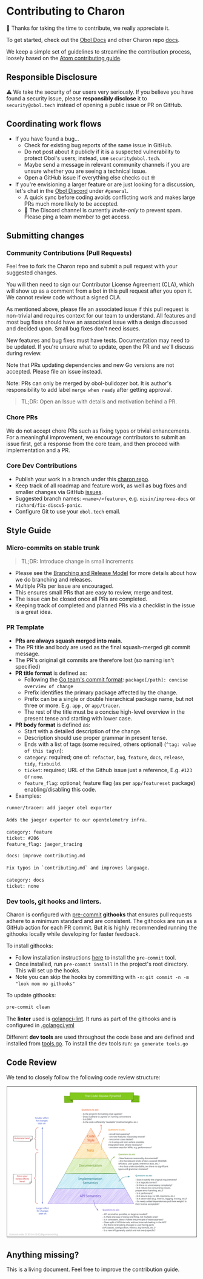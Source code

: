 # Contributing to Charon

🎉 Thanks for taking the time to contribute, we really appreciate it.

To get started, check out the [Obol Docs](https://docs.obol.tech/) and other Charon repo [docs](.).

We keep a simple set of guidelines to streamline the contribution process,
loosely based on the [Atom contributing guide](https://github.com/atom/atom/blob/master/CONTRIBUTING.md).

## Responsible Disclosure

⚠️ We take the security of our users very seriously.
If you believe you have found a security issue, please **responsibly disclose** it to `security@obol.tech`
instead of opening a public issue or PR on GitHub.

## Coordinating work flows

- If you have found a bug...
    - Check for existing bug reports of the same issue in GitHub.
    - Do not post about it publicly if it is a suspected vulnerability to protect Obol's users;
      instead, use `security@obol.tech`.
    - Maybe send a message in relevant community channels if you are unsure whether you are seeing a technical issue.
    - Open a GitHub issue if everything else checks out 🤓
- If you're envisioning a larger feature or are just looking for a discussion,
  let's chat in the [Obol Discord](https://discord.com/invite/n6ebKsX46w) under `#general`.
    - A quick sync before coding avoids conflicting work and makes large PRs much more likely to be accepted.
    - 👀 The Discord channel is currently _invite-only_ to prevent spam. Please ping a team member to get access.

## Submitting changes

### Community Contributions (Pull Requests)

Feel free to fork the Charon repo and submit a pull request with your suggested changes.

You will then need to sign our Contributor License Agreement (CLA), which will show up as a comment
from a bot in this pull request after you open it. We cannot review code without a signed CLA.

As mentioned above, please file an associated issue if this pull request is non-trivial and
requires context for our team to understand. All features and most bug fixes should have
an associated issue with a design discussed and decided upon. Small bug fixes don't need issues.

New features and bug fixes must have tests. Documentation may need to be updated. If you're
unsure what to update, open the PR and we'll discuss during review.

Note that PRs updating dependencies and new Go versions are not accepted. Please file an issue instead.

Note: PRs can only be merged by obol-bulldozer bot. It is author's responsibility to add label `merge when ready` after getting approval.

> TL;DR: Open an Issue with details and motivation behind a PR.

### Chore PRs

We do not accept chore PRs such as fixing typos or trivial enhancements. For a meaningful improvement, we encourage contributors to submit an issue first, get a response from the core team, and then proceed with implementation and a PR.

### Core Dev Contributions

- Publish your work in a branch under this [charon repo](https://github.com/ObolNetwork/charon).
- Keep track of all roadmap and feature work, as well as bug fixes and smaller changes via GitHub [issues](https://github.com/ObolNetwork/charon/issues).
- Suggested branch names: `<name>/<feature>`, e.g. `oisin/improve-docs` or `richard/fix-discv5-panic`.
- Configure Git to use your `obol.tech` email.

## Style Guide

### Micro-commits on stable trunk

> TL;DR: Introduce change in small increments

- Please see the [Branching and Release Model](branching.md) for more details about how we do branching and releases.
- Multiple PRs per issue are encouraged.
- This ensures small PRs that are easy to review, merge and test.
- The issue can be closed once all PRs are completed.
- Keeping track of completed and planned PRs via a checklist in the issue is a great idea.

### PR Template

- **PRs are always squash merged into main**.
- The PR title and body are used as the final squash-merged git commit message.
- The PR's original git commits are therefore lost (so naming isn't specified)
- **PR title format** is defined as:
  - Following the [Go team's commit format](https://github.com/golang/go/commits/master): `package[/path]: concise overview of change`
  - Prefix identifies the primary package affected by the change.
  - Prefix can be a single or double hierarchical package name, but not three or more. E.g. `app` , or `app/tracer`.
  - The rest of the title must be a concise high-level overview in the present tense and starting with lower case.
- **PR body format** is defined as:
  - Start with a detailed description of the change.
  - Description should use proper grammar in present tense.
  - Ends with a list of tags (some required, others optional) (`^tag: value of this tag\n`):
  - `category`: required; one of: `refactor`, `bug`, `feature`, `docs`, `release`, `tidy`, `fixbuild`.
  - `ticket`: required; URL of the Github issue just a reference, E.g. `#123` or `none`.
  - `feature_flag`: optional; feature flag (as per `app/featureset` package) enabling/disabling this code.
- Examples:
```
runner/tracer: add jaeger otel exporter

Adds the jaeger exporter to our opentelemetry infra.

category: feature
ticket: #206
feature_flag: jaeger_tracing
```
```
docs: improve contributing.md

Fix typos in `contributing.md` and improves language.

category: docs
ticket: none
```

### Dev tools, git hooks and linters.

Charon is configured with [pre-commit](https://pre-commit.com) **githooks** that ensures pull
requests adhere to a minimum standard and are consistent. The githooks are run as a GitHub action
for each PR commit. But it is highly recommended running the githooks locally while developing for faster feedback.

To install githooks:
- Follow installation instructions [here](https://pre-commit.com/#installation) to install the `pre-commit` tool.
- Once installed, run `pre-commit install` in the project's root directory. This will set up the hooks.
- Note you can skip the hooks by committing with `-n`: `git commit -n -m "look mom no githooks"`

To update githooks:
```sh
pre-commit clean
```

The **linter** used is [golangci-lint](https://golangci-lint.run/). It runs as part of the githooks and is configured in [.golangci.yml](../.golangci.yml)

Different **dev tools** are used throughout the code base and are defined and installed from [tools.go](../tools.go). To install the dev tools run: `go generate tools.go`

## Code Review
We tend to closely follow the following code review structure:
<div><img src="./images/code_review_pyramid.svg" /></div>

## Anything missing?

This is a living document. Feel free to improve the contribution guide.
